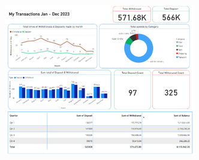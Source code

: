 ![Dashboard](https://github.com/BijitPika/My-transaction-dashboard/blob/main/Screenshot%202024-03-27%20031148.png)
